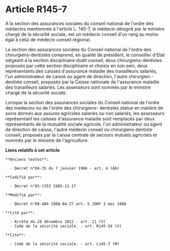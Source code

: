 # Article R145-7

A la section des assurances sociales du conseil national de l'ordre des médecins mentionnée à l'article L. 145-7, le médecin
désigné par le ministre chargé de la sécurité sociale, est un médecin conseil d'un rang au moins égal à celui de médecin
conseil régional. 

La section des assurances sociales du Conseil national de l'ordre des chirurgiens-dentistes comprend, en qualité de
président, le conseiller d'Etat siégeant à la section disciplinaire dudit conseil, deux chirurgiens-dentistes proposés par
cette section disciplinaire et choisis en son sein, deux représentants des caisses d'assurance maladie des travailleurs
salariés, l'un administrateur de caisse ou agent de direction, l'autre chirurgien -dentiste conseil, proposés par la Caisse
nationale de l'assurance maladie des travailleurs salariés. Les assesseurs sont nommés par le ministre chargé de la sécurité
sociale.

Lorsque la section des assurances sociales du Conseil national de l'ordre des médecins ou de l'ordre des chirurgiens-
dentistes statue en matière de soins donnés aux assurés agricoles salariés ou non salariés, les assesseurs représentant les
caisses d'assurance maladie sont remplacés par deux représentants de la mutualité sociale agricole, l'un administrateur ou
agent de direction de caisse, l'autre médecin conseil ou chirurgiens dentiste conseil, proposés par la caisse centrale de
secours mutuels agricoles et nommés par le ministre de l'agriculture.

**Liens relatifs à cet article**

	**Anciens textes**:

	  - Décret n°66-35 du 7 janvier 1966 - art. 4 (Ab)

	**Codifié par**:

	  - Décret n°85-1353 1985-12-17

	**Modifié par**:

	  - Décret n°88-484 1988-04-27 art. 5 JORF 3 mai 1988

	**Cité par**:

	  - Arrêté du 28 décembre 2012 - art. 11 (V)
	  - Code de la sécurité sociale. - art. R145-54 (V)

	**Cite**:

	  - Code de la sécurité sociale. - art. L145-7 (M)
